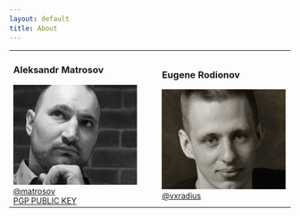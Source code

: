 ```yaml
---
layout: default
title: About
---
```


<table>
    <tr>
        <td style="width:390px">
            <h3>Aleksandr Matrosov</h3>
            <div><img src="/assets/about/amatrosov.jpg" alt="Aleksandr Matrosov"></div>
            <div><a target="_blank" href="https://twitter.com/matrosov">@matrosov</a></div>
            <div><a target="_blank" href="http://pgp.mit.edu/pks/lookup?op=get&search=0x2A2D380D4CAD31E1">PGP PUBLIC KEY</a></div>
        </td>
        <td style="width:20px;">&nbsp;</td>
        <td style="width:390px">
            <h3>Eugene Rodionov</h3>
            <div><img src="/assets/about/erodionov.jpg" alt="Eugene Rodionov"></div>
            <div><a target="_blank" href="https://twitter.com/vxradius">@vxradius</a></div>
            <div><a target="_blank" PGP PUBLIC KEY</a></div>
        </td>
    </tr>
</table>